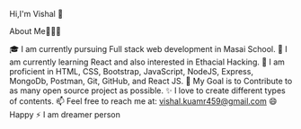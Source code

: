 Hi,I'm Vishal 👋

About Me🧑🏼‍💻

🎓 I am currently pursuing Full stack web development in Masai School.
🌱 I am currently learning React and also interested in Ethacial Hacking.
🌱 I am proficient in HTML, CSS, Bootstrap, JavaScript, NodeJS, Express, MongoDb, Postman, Git, GitHub, and React JS.
🎯 My Goal is to Contribute to as many open source project as possible.
✨ I love to create different types of contents.
📫 Feel free to reach me at: vishal.kuamr459@gmail.com
😄 Happy
⚡ I am dreamer person


<!--
**Vishal1307/Vishal1307** is a ✨ _special_ ✨ repository because its `README.md` (this file) appears on your GitHub profile.

Here are some ideas to get you started:

- 🔭 I’m currently working on ...
- 🌱 I’m currently learning ...
- 👯 I’m looking to collaborate on ...
- 🤔 I’m looking for help with ...
- 💬 Ask me about ...
- 📫 How to reach me: ...
- 😄 Pronouns: ...
- ⚡ Fun fact: ...
-->
